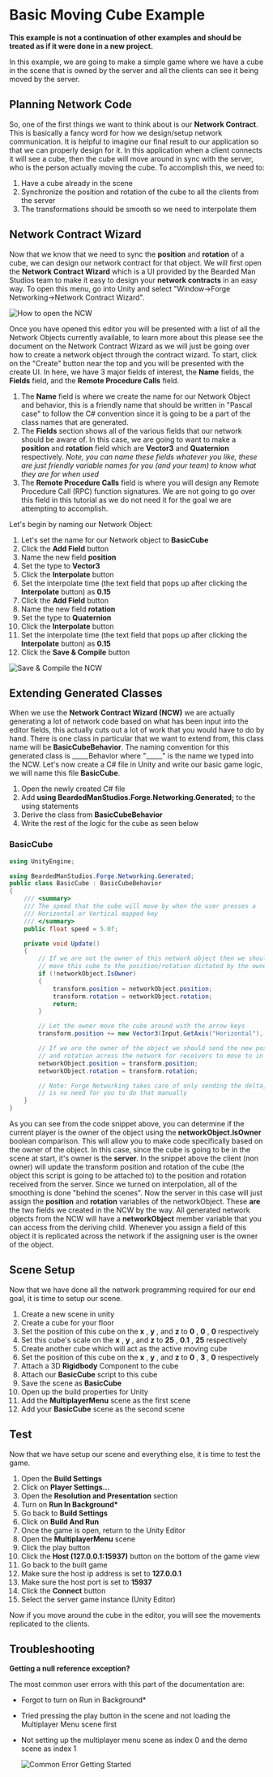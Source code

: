# Basic Moving Cube Example

**This example is not a continuation of other examples and should be treated as if it were done in a new project.**

In this example, we are going to make a simple game where we have a cube in the scene that is owned by the server and all the clients can see it being moved by the server.

## Planning Network Code

So, one of the first things we want to think about is our **Network Contract**. This is basically a fancy word for how we design/setup network communication. It is helpful to imagine our final result to our application so that we can properly design for it. In this application when a client connects it will see a cube, then the cube will move around in sync with the server, who is the person actually moving the cube. To accomplish this, we need to:

1. Have a cube already in the scene
2. Synchronize the position and rotation of the cube to all the clients from the server
3. The transformations should be smooth so we need to interpolate them

## Network Contract Wizard

Now that we know that we need to sync the **position** and **rotation** of a cube, we can design our network contract for that object. We will first open the **Network Contract Wizard** which is a UI provided by the Bearded Man Studios team to make it easy to design your **network contracts** in an easy way. To open this menu, go into Unity and select "Window-&gt;Forge Networking-&gt;Network Contract Wizard".

![How to open the NCW](https://raw.githubusercontent.com/BeardedManStudios/ForgeNetworkingRemastered/develop/docs/mkdocs/docs/images/opening-ncw.jpg)

Once you have opened this editor you will be presented with a list of all the Network Objects currently available, to learn more about this please see the document on the Network Contract Wizard as we will just be going over how to create a network object through the contract wizard. To start, click on the "Create" button near the top and you will be presented with the create UI. In here, we have 3 major fields of interest, the **Name** fields, the **Fields** field, and the **Remote Procedure Calls** field.

1. The **Name** field is where we create the name for our Network Object and behavior, this is a friendly name that should be written in "Pascal case" to follow the C\# convention since it is going to be a part of the class names that are generated.
2. The **Fields** section shows all of the various fields that our network should be aware of. In this case, we are going to want to make a **position** and **rotation** field which are **Vector3** and **Quaternion** respectively. _Note, you can name these fields whatever you like, these are just friendly variable names for you \(and your team\) to know what they are for when used_
3. The **Remote Procedure Calls** field is where you will design any Remote Procedure Call \(RPC\) function signatures. We are not going to go over this field in this tutorial as we do not need it for the goal we are attempting to accomplish.

Let's begin by naming our Network Object:

1. Let's set the name for our Network object to **BasicCube**
2. Click the **Add Field** button
3. Name the new field **position**
4. Set the type to **Vector3**
5. Click the **Interpolate** button
6. Set the interpolate time \(the text field that pops up after clicking the **Interpolate** button\) as **0.15**
7. Click the **Add Field** button
8. Name the new field **rotation**
9. Set the type to **Quaternion**
10. Click the **Interpolate** button
11. Set the interpolate time \(the text field that pops up after clicking the **Interpolate** button\) as **0.15**
12. Click the **Save & Compile** button

![Save &amp; Compile the NCW](https://raw.githubusercontent.com/BeardedManStudios/ForgeNetworkingRemastered/develop/docs/mkdocs/docs/images/ncw-save-and-compile.jpg)

## Extending Generated Classes

When we use the **Network Contract Wizard \(NCW\)** we are actually generating a lot of network code based on what has been input into the editor fields, this actually cuts out a lot of work that you would have to do by hand. There is one class in particular that we want to extend from, this class name will be **BasicCubeBehavior**. The naming convention for this generated class is \_\_\_\_\_Behavior where "\_\_\_\_\_" is the name we typed into the NCW. Let's now create a C\# file in Unity and write our basic game logic, we will name this file **BasicCube**.

1. Open the newly created C\# file
2. Add **using BeardedManStudios.Forge.Networking.Generated;** to the using statements
3. Derive the class from **BasicCubeBehavior**
4. Write the rest of the logic for the cube as seen below

### BasicCube

```csharp
using UnityEngine;

using BeardedManStudios.Forge.Networking.Generated;
public class BasicCube : BasicCubeBehavior
{
    /// <summary>
    /// The speed that the cube will move by when the user presses a
    /// Horizontal or Vertical mapped key
    /// </summary>
    public float speed = 5.0f;

    private void Update()
    {
        // If we are not the owner of this network object then we should
        // move this cube to the position/rotation dictated by the owner
        if (!networkObject.IsOwner)
        {
            transform.position = networkObject.position;
            transform.rotation = networkObject.rotation;
            return;
        }

        // Let the owner move the cube around with the arrow keys
        transform.position += new Vector3(Input.GetAxis("Horizontal"), 0, Input.GetAxis("Vertical")).normalized * speed * Time.deltaTime;

        // If we are the owner of the object we should send the new position
        // and rotation across the network for receivers to move to in the above code
        networkObject.position = transform.position;
        networkObject.rotation = transform.rotation;

        // Note: Forge Networking takes care of only sending the delta, so there
        // is no need for you to do that manually
    }
}
```

As you can see from the code snippet above, you can determine if the current player is the owner of the object using the **networkObject.IsOwner** boolean comparison. This will allow you to make code specifically based on the owner of the object. In this case, since the cube is going to be in the scene at start, it's owner is the **server**. In the snippet above the client \(non owner\) will update the transform position and rotation of the cube \(the object this script is going to be attached to\) to the position and rotation received from the server. Since we turned on interpolation, all of the smoothing is done "behind the scenes". Now the server in this case will just assign the **position** and **rotation** variables of the networkObject. These **are** the two fields we created in the NCW by the way. All generated network objects from the NCW will have a **networkObject** member variable that you can access from the deriving child. Whenever you assign a field of this object it is replicated across the network if the assigning user is the owner of the object.

## Scene Setup

Now that we have done all the network programming required for our end goal, it is time to setup our scene.

1. Create a new scene in unity
2. Create a cube for your floor
3. Set the position of this cube on the **x** , **y** , and **z** to **0** , **0** , **0** respectively
4. Set this cube's scale on the **x** , **y** , and **z** to **25** , **0.1** , **25** respectively
5. Create another cube which will act as the active moving cube
6. Set the position of this cube on the **x** , **y** , and **z** to **0** , **3** , **0** respectively
7. Attach a 3D **Rigidbody** Component to the cube
8. Attach our **BasicCube** script to this cube
9. Save the scene as **BasicCube**
10. Open up the build properties for Unity
11. Add the **MultiplayerMenu** scene as the first scene
12. Add your **BasicCube** scene as the second scene

## Test

Now that we have setup our scene and everything else, it is time to test the game.

1. Open the **Build Settings**
2. Click on **Player Settings...**
3. Open the **Resolution and Presentation** section
4. Turn on **Run In Background\***
5. Go back to **Build Settings**
6. Click on **Build And Run**
7. Once the game is open, return to the Unity Editor
8. Open the **MultiplayerMenu** scene
9. Click the play button
10. Click the **Host \(127.0.0.1:15937\)** button on the bottom of the game view
11. Go back to the built game
12. Make sure the host ip address is set to **127.0.0.1**
13. Make sure the host port is set to **15937**
14. Click the **Connect** button
15. Select the server game instance \(Unity Editor\)

Now if you move around the cube in the editor, you will see the movements replicated to the clients.

## Troubleshooting

**Getting a null reference exception?**

The most common user errors with this part of the documentation are:

* Forgot to turn on Run in Background\*
* Tried pressing the play button in the scene and not loading the Multiplayer Menu scene first
* Not setting up the multiplayer menu scene as index 0 and the demo scene as index 1

  ![Common Error Getting Started](https://raw.githubusercontent.com/BeardedManStudios/ForgeNetworkingRemastered/develop/docs/mkdocs/docs/images/common-error-getting-started.png)


